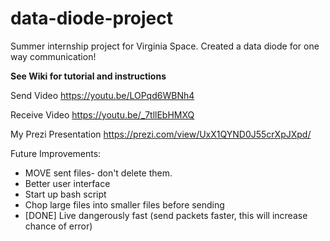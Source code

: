 # data-diode-project
Summer internship project for Virginia Space. Created a data diode for one way communication!

**See Wiki for tutorial and instructions**

Send Video
https://youtu.be/LOPqd6WBNh4 

Receive Video
https://youtu.be/_7tllEbHMXQ 

My Prezi Presentation
https://prezi.com/view/UxX1QYND0J55crXpJXpd/

Future Improvements:
* MOVE sent files- don't delete them. 
* Better user interface
* Start up bash script
* Chop large files into smaller files before sending
* [DONE] Live dangerously fast (send packets faster, this will increase chance of error)
